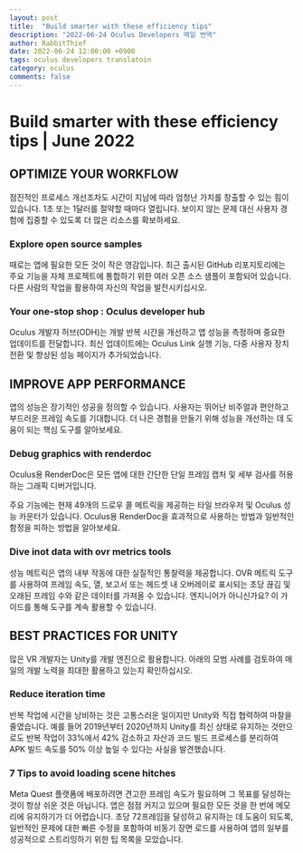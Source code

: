 ```yaml
---
layout: post
title:  "Build smarter with these efficiency tips"
description: "2022-06-24 Oculus Developers 메일 번역"
author: RabbitThief
date: 2022-06-24 12:00:00 +0900
tags: oculus developers translatoin 
category: oculus
comments: false
---	
```




# Build smarter with these efficiency tips | June 2022

## OPTIMIZE YOUR WORKFLOW

점진적인 프로세스 개선조차도 시간이 지남에 따라 엄청난 가치를 창출할 수 있는 힘이 있습니다. 1초 또는 1달러를 절약할 때마다 열립니다.
보이지 않는 문제 대신 사용자 경험에 집중할 수 있도록 더 많은 리소스를 확보하세요.

### Explore open source samples

때로는 앱에 필요한 모든 것이 작은 영감입니다. 최근 출시된 GitHub 리포지토리에는 주요 기능을 자체 프로젝트에 통합하기 위한 여러 오픈 소스 샘플이 포함되어 있습니다. 다른 사람의 작업을 활용하여 자신의 작업을 발전시키십시오.

### Your one-stop shop : Oculus developer hub

Oculus 개발자 허브(ODH)는 개발 반복 시간을 개선하고 앱 성능을 측정하며 중요한 업데이트를 전달합니다. 최신 업데이트에는 Oculus Link 실행 기능, 다중 사용자 장치 전환 및 향상된 성능 페이지가 추가되었습니다.

## IMPROVE APP PERFORMANCE

앱의 성능은 장기적인 성공을 정의할 수 있습니다. 사용자는 뛰어난 비주얼과 편안하고 부드러운 프레임 속도를 기대합니다. 더 나은 경험을 만들기 위해 성능을 개선하는 데 도움이 되는 핵심 도구를 알아보세요.

### Debug graphics with renderdoc

Oculus용 RenderDoc은 모든 앱에 대한 간단한 단일 프레임 캡처 및 세부 검사를 허용하는 그래픽 디버거입니다.

주요 기능에는 현재 49개의 드로우 콜 메트릭을 제공하는 타일 브라우저 및 Oculus 성능 카운터가 있습니다. Oculus용 RenderDoc을 효과적으로 사용하는 방법과 일반적인 함정을 피하는 방법을 알아보세요.

### Dive inot data with ovr metrics tools

성능 메트릭은 앱의 내부 작동에 대한 실질적인 통찰력을 제공합니다. OVR 메트릭 도구를 사용하여 프레임 속도, 열, 보고서 또는 헤드셋 내 오버레이로 표시되는 초당 끊김 및 오래된 프레임 수와 같은 데이터를 가져올 수 있습니다. 엔지니어가 아니신가요? 이 가이드를 통해 도구를 계속 활용할 수 있습니다.

## BEST PRACTICES FOR UNITY

많은 VR 개발자는 Unity를 개발 엔진으로 활용합니다. 아래의 모범 사례를 검토하여 매일의 개발 노력을 최대한 활용하고 있는지 확인하십시오.

### Reduce iteration time

반복 작업에 시간을 낭비하는 것은 고통스러운 일이지만 Unity와 직접 협력하여 마찰을 줄였습니다. 예를 들어 2019년부터 2020년까지 Unity를 최신 상태로 유지하는 것만으로도 반복 작업이 33%에서 42% 감소하고 자산과 코드 빌드 프로세스를 분리하여 APK 빌드 속도를 50% 이상 높일 수 있다는 사실을 발견했습니다.

### 7 Tips to avoid loading scene hitches

Meta Quest 플랫폼에 배포하려면 견고한 프레임 속도가 필요하며 그 목표를 달성하는 것이 항상 쉬운 것은 아닙니다. 앱은 점점 커지고 있으며 필요한 모든 것을 한 번에 메모리에 유지하기가 더 어렵습니다. 초당 72프레임을 달성하고 유지하는 데 도움이 되도록, 일반적인 문제에 대한 빠른 수정을 포함하여 비동기 장면 로드를 사용하여 앱의 일부를 성공적으로 스트리밍하기 위한 팁 목록을 모았습니다.